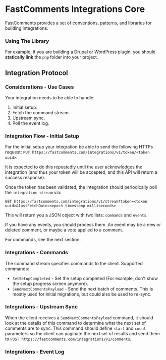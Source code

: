 # FastComments Integrations Core

FastComments provides a set of conventions, patterns, and libraries for building integrations.

### Using The Library

For example, if you are building a Drupal or WordPress plugin, you should **statically link** the `php` folder
into your project.

## Integration Protocol

### Considerations - Use Cases

Your integration needs to be able to handle:

1. Initial setup.
2. Fetch the command stream.
3. Upstream sync.
4. Poll the event log.

### Integration Flow - Initial Setup

For the initial setup your integration be able to send the following HTTPs request: `PUT https://fastcomments.com/integrations/v1/token/<token uuid>`.

It is expected to do this repeatedly until the user acknowledges the integration (and thus your token will be accepted, and this API will return a success response).

Once the token has been validated, the integration should periodically poll the `integration stream` via:

`GET https://fastcomments.com/integrations/v1/stream?token=<token uuid>&lastFetchDate=<epoch timestamp milliseconds>`

This will return you a JSON object with two lists: `commands` and `events`.

If you have any events, you should process them. An event may be a new or deleted comment, or maybe a vote applied to a comment.

For commands, see the next section.

### Integrations - Commands

The command stream specifies commands to the client. Supported commands:

- `SetSetupCompleted` - Set the setup completed (For example, don't show the setup progress screen anymore).
- `SendNextCommentsPayload` - Send the next batch of comments. This is mostly used for initial migrations, but could also be used to re-sync.

### Integrations - Upstream Sync

When the client receives a `SendNextCommentsPayload` command, it should look at the details of this command to determine
what the next set of comments are to sync. This command should define `start` and `count` parameters so the client can paginate
the next set of results and send them to `POST https://fastcomments.com/integrations/v1/comments`. 

### Integrations - Event Log
